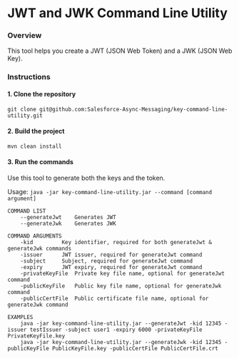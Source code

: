 # JWT and JWK Command Line Utility

### Overview

This tool helps you create a JWT (JSON Web Token) and a JWK (JSON Web Key).

### Instructions

#### 1. Clone the repository

`git clone git@github.com:Salesforce-Async-Messaging/key-command-line-utility.git`

#### 2. Build the project

`mvn clean install`

#### 3. Run the commands

Use this tool to generate both the keys and the token.

Usage: `java -jar key-command-line-utility.jar --command [command argument]`

	COMMAND LIST
		--generateJwt 	 Generates JWT
		--generateJwk 	 Generates JWK

	COMMAND ARGUMENTS
		-kid 		 Key identifier, required for both generateJwt & generateJwk commands
		-issuer 	 JWT issuer, required for generateJwt command
		-subject 	 Subject, required for generateJwt command
		-expiry 	 JWT expiry, required for generateJwt command
		-privateKeyFile  Private key file name, optional for generateJwt command
		-publicKeyFile 	 Public key file name, optional for generateJwk command
		-publicCertFile  Public certificate file name, optional for generateJwk command

	EXAMPLES
		java -jar key-command-line-utility.jar --generateJwt -kid 12345 -issuer testIssuer -subject user1 -expiry 6000 -privateKeyFile PrivateKeyFile.key
		java -jar key-command-line-utility.jar --generateJwk -kid 12345 -publicKeyFile PublicKeyFile.key -publicCertFile PublicCertFile.crt

